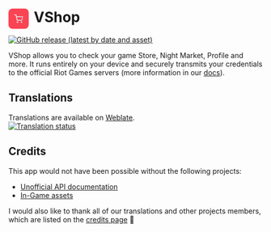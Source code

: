 <h1><img src="./assets/images/icon.png" style="float:left;margin-right:10px;border-radius:8px;" height="40px" />VShop</h1>
<a href="https://github.com/VShopApp/mobile/releases/latest/download/VShop.apk">
  <img alt="GitHub release (latest by date and asset)" src="https://img.shields.io/github/downloads/VShopApp/mobile/latest/VShop.apk?label=APK&color=%23fa4454&logo=android&logoColor=white">
</a>

VShop allows you to check your game Store, Night Market, Profile and more. It runs entirely on your device and securely transmits your credentials to the official Riot Games servers (more information in our <a href="https://docs.vshop.one/security">docs</a>).

## Translations
Translations are available on [Weblate](https://hosted.weblate.org/projects/vshop/mobile/).<br>
<a href="https://hosted.weblate.org/engage/vshop/">
<img src="https://hosted.weblate.org/widget/vshop/mobile/multi-red.svg" alt="Translation status" />
</a>

## Credits
This app would not have been possible without the following projects:
- [Unofficial API documentation](https://github.com/techchrism/valorant-api-docs)
- [In-Game assets](https://valorant-api.com) 

I would also like to thank all of our translations and other projects members, which are listed on the [credits page](https://vshop.one/credits) 💖
